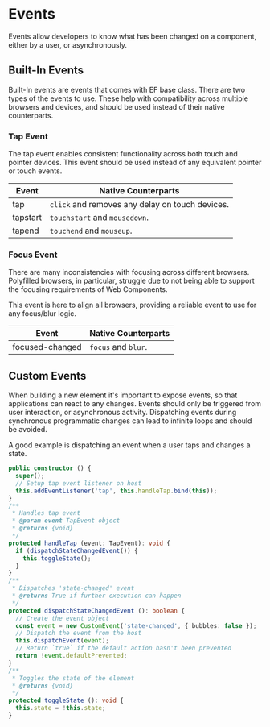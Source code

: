 <!--
title: Events
location: ./events
type: page
layout: default
-->



# Events

Events allow developers to know what has been changed on a component, either by a user, or asynchronously.

## Built-In Events

Built-In events are events that comes with EF base class. There are two types of the events to use. These help with compatibility across multiple browsers and devices, and should be used instead of their native counterparts.

### Tap Event

The tap event enables consistent functionality across both touch and pointer devices. This event should be used instead of any equivalent pointer or touch events.

| Event    | Native Counterparts                             |
| -------- | ----------------------------------------------- |
| tap      | `click` and removes any delay on touch devices. |
| tapstart | `touchstart` and `mousedown`.                   |
| tapend   | `touchend` and `mouseup`.                       |

### Focus Event

There are many inconsistencies with focusing across different browsers. Polyfilled browsers, in particular, struggle due to not being able to support the focusing requirements of Web Components.

This event is here to align all browsers, providing a reliable event to use for any focus/blur logic.

| Event           | Native Counterparts |
| --------------- | ------------------- |
| focused-changed | `focus` and `blur`. |

## Custom Events

When building a new element it's important to expose events, so that applications can react to any changes. Events should only be triggered from user interaction, or asynchronous activity. Dispatching events during synchronous programmatic changes can lead to infinite loops and should be avoided.

A good example is dispatching an event when a user taps and changes a state.

```ts
public constructor () {
  super();
  // Setup tap event listener on host
  this.addEventListener('tap', this.handleTap.bind(this));
}
/**
 * Handles tap event
 * @param event TapEvent object
 * @returns {void}
 */
protected handleTap (event: TapEvent): void {
  if (dispatchStateChangedEvent()) {
    this.toggleState();
  }
}
/**
 * Dispatches 'state-changed' event
 * @returns True if further execution can happen
 */
protected dispatchStateChangedEvent (): boolean {
  // Create the event object
  const event = new CustomEvent('state-changed', { bubbles: false });
  // Dispatch the event from the host
  this.dispatchEvent(event);
  // Return `true` if the default action hasn't been prevented
  return !event.defaultPrevented;
}
/**
 * Toggles the state of the element
 * @returns {void}
 */
protected toggleState (): void {
  this.state = !this.state;
}
```
